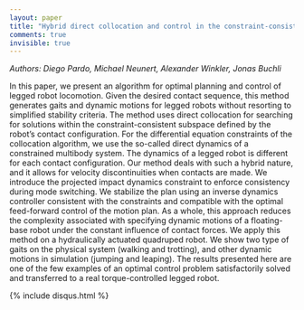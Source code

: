 ```yaml
---
layout: paper
title: "Hybrid direct collocation and control in the constraint-consistent subspace for dynamic legged robot locomotion"
comments: true
invisible: true
---
```


<p class="text-left"><i>Authors: Diego Pardo, Michael Neunert, Alexander Winkler, Jonas Buchli</i></p>

In this paper, we present an algorithm for optimal planning and control of legged robot locomotion. Given the desired contact sequence, this method generates gaits and dynamic motions for legged robots without resorting to simplified stability criteria. The method uses direct collocation for searching for solutions within the constraint-consistent subspace defined by the robot&#8217;s contact configuration. For the differential equation constraints of the collocation algorithm, we use the so-called direct dynamics of a constrained multibody system. The dynamics of a legged robot is different for each contact configuration. Our method deals with such a hybrid nature, and it allows for velocity discontinuities when contacts are made. We introduce the projected impact dynamics constraint to enforce consistency during mode switching. We stabilize the plan using an inverse dynamics controller consistent with the constraints and compatible with the optimal feed-forward control of the motion plan. As a whole, this approach reduces the complexity associated with specifying dynamic motions of a floating-base robot under the constant influence of contact forces. We apply this method on a hydraulically actuated quadruped robot. We show two type of gaits on the physical system (walking and trotting), and other dynamic motions in simulation (jumping and leaping). The results presented here are one of the few examples of an optimal control problem satisfactorily solved and transferred to a real torque-controlled legged robot.

{% include disqus.html %}